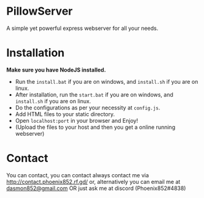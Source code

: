 # PillowServer
A simple yet powerful express webserver for all your needs.
# Installation
**Make sure you have NodeJS installed.**  
* Run the `install.bat` if you are on windows, and `install.sh` if you are on linux.
* After installation, run the `start.bat` if you are on windows, and `install.sh` if you are on linux.
* Do the configurations as per your necessity at `config.js`.
* Add HTML files to your static directory.
* Open `localhost:port` in your browser and Enjoy!
* (Upload the files to your host and then you get a online running webserver)
# Contact
You can contact, you can contact always contact me via http://contact.phoenix852.rf.gd/ or, alternatively you can email me at dasmon852@gmail.com OR just ask me at discord (Phoenix852#4838)
